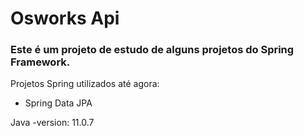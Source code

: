 # Osworks Api

### Este é um projeto de estudo de alguns projetos do Spring Framework. 

Projetos Spring utilizados até agora:
   - Spring Data JPA

Java -version: 11.0.7   
